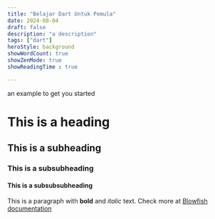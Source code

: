 ```yaml
---
title: "Belajar Dart Untuk Pemula"
date: 2024-08-04
draft: false
description: "a description"
tags: ["dart"]
heroStyle: background
showWordCount: true
showZenMode: true
showReadingTime : true

---
```

 an example to get you started
# This is a heading
## This is a subheading
### This is a subsubheading
#### This is a subsubsubheading
This is a paragraph with **bold** and *italic* text.
Check more at [Blowfish documentation](https://blowfish.page/)

